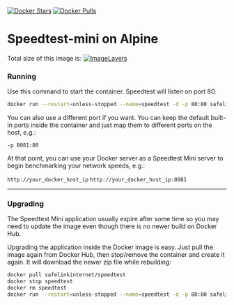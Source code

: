 [![Docker Stars](https://img.shields.io/docker/stars/safelinkinternet/speedtest.svg)](https://hub.docker.com/r/safelinkinternet/speedtest/) [![Docker Pulls](https://img.shields.io/docker/pulls/safelinkinternet/speedtest.svg)](https://hub.docker.com/r/safelinkinternet/speedtest/)

# Speedtest-mini on Alpine
Total size of this image is:
[![ImageLayers](https://badge.imagelayers.io/safelinkinternet/speedtest:latest.svg)](https://imagelayers.io/?images=safelinkinternet/speedtest:latest)

### Running
Use this command to start the container. Speedtest will listen on port 80.

```sh
docker run --restart=unless-stopped --name=speedtest -d -p 80:80 safelinkinternet/speedtest
```

You can also use a different port if you want.  You can keep the default built-in ports inside the container and just map them to different ports on the host, e.g.:

`-p 8081:80`

At that point, you can use your Docker server as a Speedtest Mini server to begin
benchmarking your network speeds, e.g.:

`http://your_docker_host_ip`
`http://your_docker_host_ip:8081`

________________________________________
### Upgrading
The Speedtest Mini application usually expire after some time so you may need to update the image even though there is no newer build on Docker Hub.

Upgrading the application inside the Docker image is easy.  Just pull the image again from Docker Hub, then stop/remove the container and create it again.  It will download the newer zip file while rebuilding:
```sh
docker pull safelinkinternet/speedtest
docker stop speedtest
docker rm speedtest
docker run --restart=unless-stopped --name=speedtest -d -p 80:80 safelinkinternet/speedtest
```
